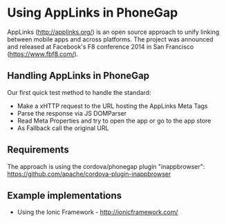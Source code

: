 Using AppLinks in PhoneGap
=================

AppLinks (http://applinks.org/) is an open source approach to unify linking between mobile apps and across platforms.
The project was announced and released at Facebook's F8 conference 2014 in San Francisco (https://www.fbf8.com/).

## Handling AppLinks in PhoneGap
Our first quick test method to handle the standard:
* Make a xHTTP request to the URL hosting the AppLinks Meta Tags
* Parse the response via JS DOMParser
* Read Meta Properties and try to open the app or go to the app store
* As Fallback call the original URL

## Requirements
The approach is using the cordova/phonegap plugin "inappbrowser":
https://github.com/apache/cordova-plugin-inappbrowser

## Example implementations
* Using the Ionic Framework - http://ionicframework.com/